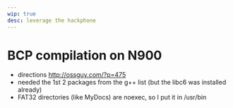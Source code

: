 ```yaml
---
wip: true
desc: leverage the hackphone
---
```

BCP compilation on N900
========================
* directions http://ossguy.com/?p=475
* needed the 1st 2 packages from the g++ list (but the libc6 was installed already)
* FAT32 directories (like MyDocs) are noexec, so I put it in /usr/bin
